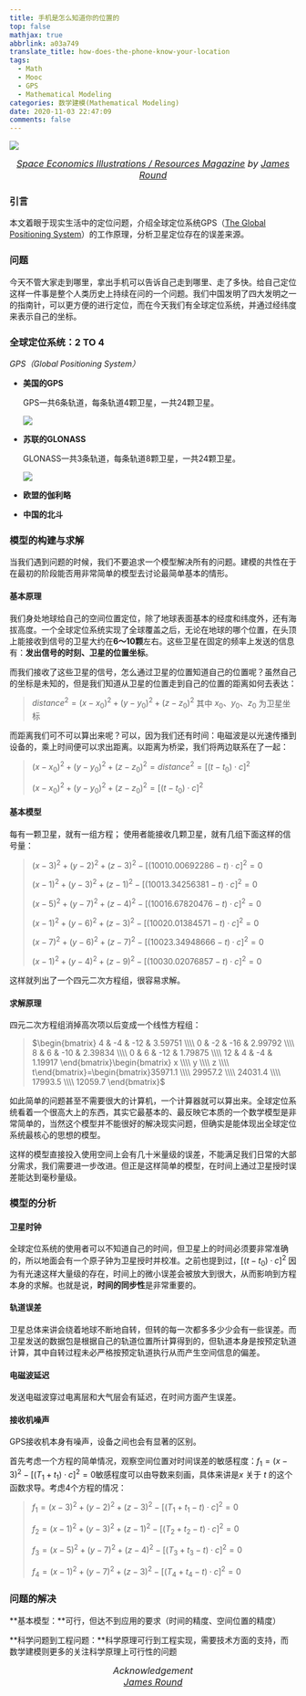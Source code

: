 ```yaml
---
title: 手机是怎么知道你的位置的
top: false
mathjax: true
abbrlink: a03a749
translate_title: how-does-the-phone-know-your-location
tags:
  - Math
  - Mooc
  - GPS
  - Mathematical Modeling
categories: 数学建模(Mathematical Modeling)
date: 2020-11-03 22:47:09
comments: false
---
```




![](https://tva1.sinaimg.cn/large/0081Kckwgy1gkcy9nokcuj30u00w9hag.jpg)

<div align=center>
  <font size="3">
    <i>
      <a href="https://www.behance.net/gallery/105968903/Space-Economics-Illustrations-Resources-Magazine?tracking_source=search_projects_recommended%7Csatellite">Space Economics Illustrations / Resources Magazine</a> by 
      <a href="https://www.behance.net/jamesrdesign">James Round</a>
    </i>
  </font>
</div>


### 引言

本文着眼于现实生活中的定位问题，介绍全球定位系统GPS（[The Global Positioning System](https://www.gps.gov/)）的工作原理，分析卫星定位存在的误差来源。

<!-- more -->



### 问题

今天不管大家走到哪里，拿出手机可以告诉自己走到哪里、走了多快。给自己定位这样一件事是整个人类历史上持续在问的一个问题。我们中国发明了四大发明之一的指南针，可以更方便的进行定位，而在今天我们有全球定位系统，并通过经纬度来表示自己的坐标。



### 全球定位系统：2 TO 4

*GPS（Global Positioning System）*

+ **美国的GPS**

  GPS一共6条轨道，每条轨道4颗卫星，一共24颗卫星。

  ![](https://tva1.sinaimg.cn/large/0081Kckwgy1gkdgum5vcqj30fi0ahmxm.jpg)

  

+ **苏联的GLONASS**

  GLONASS一共3条轨道，每条轨道8颗卫星，一共24颗卫星。

  ![](https://tva1.sinaimg.cn/large/0081Kckwgy1gkdgwdsot0j30cv08xac9.jpg)

  

+ **欧盟的伽利略**

+ **中国的北斗**



### 模型的构建与求解

当我们遇到问题的时候，我们不要追求一个模型解决所有的问题。建模的共性在于在最初的阶段能否用非常简单的模型去讨论最简单基本的情形。

#### 基本原理

我们身处地球给自己的空间位置定位，除了地球表面基本的经度和纬度外，还有海拔高度。一个全球定位系统实现了全球覆盖之后，无论在地球的哪个位置，在头顶上能接收到信号的卫星大约在**6～10颗**左右。这些卫星在固定的频率上发送的信息有：**发出信号的时刻、卫星的位置坐标**。

而我们接收了这些卫星的信号，怎么通过卫星的位置知道自己的位置呢？虽然自己的坐标是未知的，但是我们知道从卫星的位置走到自己的位置的距离如何去表达：

> $distance^2=(x-x_0)^2+(y-y_0)^2+(z-z_0)^2$ 其中 $x_0、y_0、z_0$ 为卫星坐标

而距离我们可不可以算出来呢？可以，因为我们还有时间：电磁波是以光速传播到设备的，乘上时间便可以求出距离。以距离为桥梁，我们将两边联系在了一起：

> $(x-x_0)^2+(y-y_0)^2+(z-z_0)^2=distance^2=[(t-t_0) \cdot c]^2$
>
> $(x-x_0)^2+(y-y_0)^2+(z-z_0)^2=[(t-t_0) \cdot c]^2$



#### 基本模型

每有一颗卫星，就有一组方程； 使用者能接收几颗卫星，就有几组下面这样的信号量：

> $(x-3)^2+(y-2)^2+(z-3)^2-[(10010.00692286-t)\cdot c]^2=0$
>
> $(x-1)^2+(y-3)^2+(z-1)^2-[(10013.34256381-t)\cdot c]^2=0$
>
> $(x-5)^2+(y-7)^2+(z-4)^2-[(10016.67820476-t)\cdot c]^2=0$
>
> $(x-1)^2+(y-6)^2+(z-3)^2-[(10020.01384571-t)\cdot c]^2=0$
>
> $(x-7)^2+(y-6)^2+(z-7)^2-[(10023.34948666-t)\cdot c]^2=0$
>
> $(x-1)^2+(y-4)^2+(z-9)^2-[(10030.02076857-t)\cdot c]^2=0$

这样就列出了一个四元二次方程组，很容易求解。



#### 求解原理

四元二次方程组消掉高次项以后变成一个线性方程组：

> $\begin{bmatrix} 4 & -4 & -12 & 3.59751 \\\\ 0 & -2 & -16 & 2.99792 \\\\ 8 & 6 & -10 & 2.39834 \\\\ 0 & 6 & -12 & 1.79875 \\\\ 12 & 4 & -4 & 1.19917 \end{bmatrix}\begin{bmatrix} x \\\\ y \\\\ z \\\\ t\end{bmatrix}=\begin{bmatrix}35971.1 \\\\ 29957.2 \\\\ 24031.4 \\\\ 17993.5 \\\\ 12059.7 \end{bmatrix}$



如此简单的问题甚至不需要很大的计算机，一个计算器就可以算出来。全球定位系统看着一个很高大上的东西，其实它最基本的、最反映它本质的一个数学模型是非常简单的，当然这个模型并不能很好的解决现实问题，但确实是能体现出全球定位系统最核心的思想的模型。

这样的模型直接投入使用空间上会有几十米量级的误差，不能满足我们日常的大部分需求，我们需要进一步改进。但正是这样简单的模型，在时间上通过卫星授时误差能达到毫秒量级。



### 模型的分析

#### 卫星时钟

全球定位系统的使用者可以不知道自己的时间，但卫星上的时间必须要非常准确的，所以地面会有一个原子钟为卫星授时并校准。之前也提到过，$[(t-t_0) \cdot c]^2$ 因为有光速这样大量级的存在，时间上的微小误差会被放大到很大，从而影响到方程本身的求解。也就是说，**时间的同步性**是非常重要的。

#### 轨道误差

卫星总体来讲会绕着地球不断地自转，但转的每一次都多多少少会有一些误差。而卫星发送的数据包是根据自己的轨道位置所计算得到的，但轨道本身是按预定轨道计算，其中自转过程未必严格按预定轨道执行从而产生空间信息的偏差。

#### 电磁波延迟

发送电磁波穿过电离层和大气层会有延迟，在时间方面产生误差。

#### 接收机噪声

GPS接收机本身有噪声，设备之间也会有显著的区别。



首先考虑一个方程的简单情况，观察空间位置对时间误差的敏感程度：$f_1=(x-3)^2-[(T_1+t_1)\cdot c]^2=0$敏感程度可以由导数来刻画，具体来讲是$x$ 关于 $t$ 的这个函数求导。考虑4个方程的情况：

> $f_1=(x-3)^2+(y-2)^2+(z-3)^2-[(T_1+t_1-t)\cdot c]^2=0$
>
> $f_2=(x-1)^2+(y-3)^2+(z-1)^2-[(T_2+t_2-t)\cdot c]^2=0$
>
> $f_3=(x-5)^2+(y-7)^2+(z-4)^2-[(T_3+t_3-t)\cdot c]^2=0$
>
> $f_4=(x-1)^2+(y-7)^2+(z-3)^2-[(T_4+t_4-t)\cdot c]^2=0$



### 问题的解决

**基本模型：**可行，但达不到应用的要求（时间的精度、空间位置的精度）

**科学问题到工程问题：**科学原理可行到工程实现，需要技术方面的支持，而数学建模则更多的关注科学原理上可行性的问题



<div align=center>
  <font size="3">
    <i> Acknowledgement <br/> 
      <a href="https://www.behance.net/jamesrdesign">James Round</a>
    </i>
  </font>
</div>